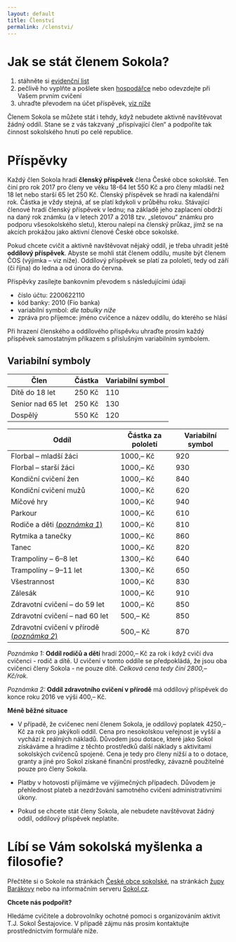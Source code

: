 ```yaml
---
layout: default
title: Členství
permalink: /clenstvi/
---
```


# Jak se stát členem Sokola? 

1. stáhněte si [evidenční list](/files/evidencni-list-cos-clen.xls)
2. pečlivě ho vyplňte a pošlete sken [hospodářce](/kontakt/#hospodka) nebo odevzdejte při Vašem prvním cvičení
3. uhraďte převodem na účet příspěvek, [viz níže](#pspvky)

Členem Sokola se můžete stát i tehdy, když nebudete aktivně navštěvovat žádný oddíl. Stane se z vás takzvaný „přispívající člen“ a podpoříte tak činnost sokolského hnutí po celé republice.

# Příspěvky

Každý člen Sokola hradí **členský příspěvek** člena České obce sokolské. Ten činí pro rok 2017 pro členy ve věku 18-64 let 550 Kč a pro členy mladší než 18 let nebo starší 65 let 250 Kč. Členský příspěvek se hradí na kalendářní rok. Částka je vždy stejná, ať se platí kdykoli v průběhu roku. Stávající členové hradí členský příspěvek v lednu; na základě jeho zaplacení obdrží na daný rok známku (a v letech 2017 a 2018 tzv. „sletovou“ známku pro podporu všesokolského sletu), kterou nalepí na členský průkaz, jímž se na akcích prokážou jako aktivní členové České obce sokolské.

Pokud chcete cvičit a aktivně navštěvovat nějaký oddíl, je třeba uhradit ještě **oddílový příspěvek**. Abyste se mohli stát členem oddílu, musíte být členem ČOS (výjimka – viz níže). Oddílový příspěvek se platí za pololetí, tedy od září (či října) do ledna a od února do června. 

Příspěvky zasílejte bankovním převodem s následujícími údaji

* číslo účtu: 2200622110
* kód banky: 2010 (Fio banka)
* variabilní symbol: _dle tabulky níže_
* zpráva pro příjemce: jméno cvičence a název oddílu, do kterého se hlásí

Při hrazení členského a oddílového příspěvku uhraďte prosím každý příspěvek samostatným příkazem s příslušným variabilním symbolem.

## Variabilní symboly

|        Člen       | Částka | Variabilní symbol |
|-------------------|--------|-------------------|
| Dítě do 18 let    | 250 Kč |               110 |
| Senior nad 65 let | 250 Kč |               130 |
| Dospělý           | 550 Kč |               120 |


|                       Oddíl                       | Částka za pololetí | Variabilní symbol |
|---------------------------------------------------|--------------------|-------------------|
| Florbal – mladší žáci                             | 1000,– Kč          |               920 |
| Florbal – starší žáci                             | 1000,– Kč          |               930 |
| Kondiční cvičení žen                              | 1000,– Kč          |               840 |
| Kondiční cvičení mužů                             | 1000,– Kč          |               620 |
| Míčové hry                                        | 1000,– Kč          |               940 |
| Parkour                                           | 1000,– Kč          |               610 |
| Rodiče a děti [(_poznámka 1_)](#1)                | 1000,– Kč          |               810 |
| Rytmika a tanečky                                 | 1000,– Kč          |               860 |
| Tanec                                             | 1000,– Kč          |               820 |
| Trampolíny – 6–8 let                              | 1300,– Kč          |               640 |
| Trampolíny – 9–11 let                             | 1300,– Kč          |               650 |
| Všestrannost                                      | 1000,– Kč          |               830 |
| Zálesák                                           | 1000,– Kč          |               910 |
| Zdravotní cvičení – do 59 let                     | 1000,– Kč          |               850 |
| Zdravotní cvičení – nad 60 let                    | 500,– Kč           |               850 |
| Zdravotní cvičení v přírodě  [(_poznámka 2_)](#2) | 500,– Kč           |               870 |


<a id="1">_Poznámka 1:_</a> **Oddíl rodičů a dětí** hradí 2000,– Kč za rok i když cvičí dva cvičenci - rodič a dítě. U cvičení v tomto oddíle se předpokládá, že jsou oba cvičenci členy Sokola - ne pouze dítě. *Celková cena tedy činí 2800,– Kč/rok.*

<a id="1">_Poznámka 2:_</a> **Oddíl zdravotního cvičení v přírodě** má oddílový příspěvek do konce roku 2016 ve výši 400,– Kč.

**Méně běžné situace**

* V případě, že cvičenec není členem Sokola, je oddílový poplatek 4250,– Kč za rok pro jakýkoli oddíl. Cena pro nesokolskou veřejnost je vyšší a vychází z reálných nákladů. Důvodem jsou dotace, které jako Sokol získáváme a hradíme z těchto prostředků další náklady s aktivitami sokolských cvičenců spojené. Cena je tedy pro členy nižší a to o dotace, granty a jiné pro Sokol získané finanční prostředky, závazně použitelné pouze pro členy Sokola.

* Platby v hotovosti přijímáme ve výjimečných případech. Důvodem je přehlednost plateb a nezdržování samotného cvičení administrativními úkony.

* Pokud se chcete stát členy Sokola, ale nebudete navštěvovat žádný oddíl, oddílový příspěvek neplatíte.

# Líbí se Vám sokolská myšlenka a filosofie?

Přečtěte si o Sokole na stránkách [České obce sokolské](http://www.sokol.eu/menu/18), na stránkách [župy Barákovy](http://www.zupabarakova.sokol.cz/) nebo na informačním serveru [Sokol.cz](http://www.sokol.cz/sokol).

**Chcete nás podpořit?**

Hledáme cvičitele a dobrovolníky ochotné pomoci s organizováním aktivit T.J. Sokol Šestajovice. V případě zájmu nás prosím kontaktujte prostřednictvím formuláře níže.
